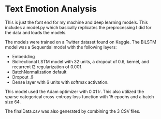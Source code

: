 # Text Emotion Analysis

This is just the font end for my machine and deep learning models. This includes a model.py which basically replicates the preprocessing I did for the data and loads the models.  

The models were trained on a Twitter dataset found on Kaggle. 
The BiLSTM model was a Sequential model with the following layers: 
- Embedding
- Bidirectional LSTM model with 32 units, a dropout of 0.6, kernel, and recurrent l2 regularization of 0.001. 
- BatchNormalization default
- Dropout .6
- Dense layer with 6 units with softmax activation.
  
This model used the Adam optimizer with 0.01 lr. This also utilized the sparse categorical cross-entropy loss function with 15 epochs and a batch size 64. 

The finalData.csv was also generated by combining the 3 CSV files. 
